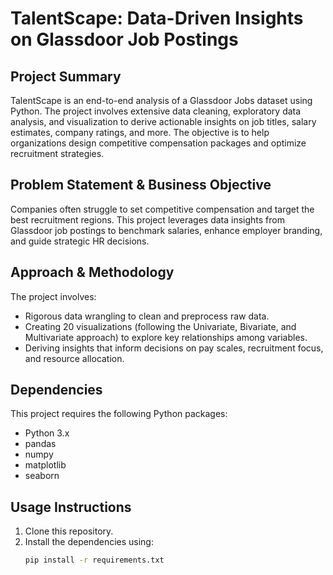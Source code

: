 # TalentScape: Data-Driven Insights on Glassdoor Job Postings

## Project Summary
TalentScape is an end-to-end analysis of a Glassdoor Jobs dataset using Python. The project involves extensive data cleaning, exploratory data analysis, and visualization to derive actionable insights on job titles, salary estimates, company ratings, and more. The objective is to help organizations design competitive compensation packages and optimize recruitment strategies.

## Problem Statement & Business Objective
Companies often struggle to set competitive compensation and target the best recruitment regions. This project leverages data insights from Glassdoor job postings to benchmark salaries, enhance employer branding, and guide strategic HR decisions.

## Approach & Methodology
The project involves:
- Rigorous data wrangling to clean and preprocess raw data.
- Creating 20 visualizations (following the Univariate, Bivariate, and Multivariate approach) to explore key relationships among variables.
- Deriving insights that inform decisions on pay scales, recruitment focus, and resource allocation.

## Dependencies
This project requires the following Python packages:
- Python 3.x
- pandas
- numpy
- matplotlib
- seaborn

## Usage Instructions
1. Clone this repository.
2. Install the dependencies using:
   ```bash
   pip install -r requirements.txt
